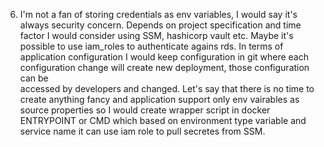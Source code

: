 
6. I'm not a fan of storing credentials as env variables, I would say it's always security concern. Depends on project specification and time factor I would consider using SSM, hashicorp vault etc. Maybe it's possible to use iam_roles to authenticate agains rds.
In terms of application configuration I would keep configuration in git where each configuration change will create new deployment, those configuration can be  
accessed by developers and changed.  Let's say that there is no time to create anything fancy and application support only env vairables as source properties so 
I would create wrapper script in docker ENTRYPOINT or CMD which based on environment type variable and service name it can use iam role to pull secretes from SSM.